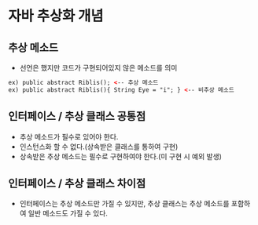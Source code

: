 # 자바 추상화 개념

## 추상 메소드

- 선언은 했지만 코드가 구현되어있지 않은 메소드를 의미

```html
ex) public abstract Riblis(); <-- 추상 메소드
ex) public abstract Riblis(){ String Eye = "i"; } <-- 비추상 메소드
```

## 인터페이스 / 추상 클래스 공통점

- 추상 메소드가 필수로 있어야 한다.
- 인스턴스화 할 수 없다.(상속받은 클래스를 통하여 구현)
- 상속받은 추상 메소드는 필수로 구현하여야 한다.(미 구현 시 예외 발생)

## 인터페이스 / 추상 클래스 차이점

- 인터페이스는 추상 메소드만 가질 수 있지만, 추상 클래스는 추상 메소드를 포함하여 일반 메소드도 가질 수 있다.
